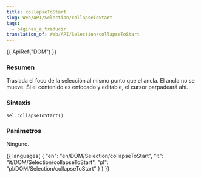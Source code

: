 ```yaml
---
title: collapseToStart
slug: Web/API/Selection/collapseToStart
tags:
  - páginas_a_traducir
translation_of: Web/API/Selection/collapseToStart
---
```

{{ ApiRef("DOM") }}

### Resumen

Traslada el foco de la selección al mismo punto que el ancla. El ancla no se mueve. Si el contenido es enfocado y editable, el cursor parpadeará ahí.

### Sintaxis

    sel.collapseToStart()

### Parámetros

Ninguno.

{{ languages( { "en": "en/DOM/Selection/collapseToStart", "it": "it/DOM/Selection/collapseToStart", "pl": "pl/DOM/Selection/collapseToStart" } ) }}

